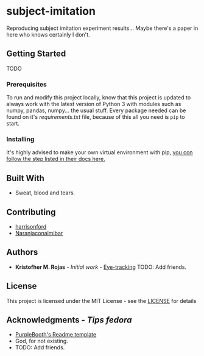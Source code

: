 # subject-imitation
Reproducing subject imitation experiment results... Maybe there's a paper in here who knows certainly I don't.

## Getting Started

TODO

### Prerequisites

To run and modify this project locally, know that this project is updated to always work with the
latest version of Python 3 with modules such as numpy, pandas, numpy... the usual stuff. Every package 
needed can be found on it's _requirements.txt_ file, because of this all you need is `pip` to start.

### Installing

It's highly advised to make your own virtual environment with pip, [you con follow the step listed in
their docs here.](https://packaging.python.org/guides/installing-using-pip-and-virtualenv/)


## Built With

* Sweat, blood and tears.

## Contributing

- [harrisonford](https://github.com/harrisonford/)
- [Naranjaconalmibar](https://github.com/Naranjaconalmibar)


## Authors

* **Kristofher M. Rojas** - *Initial work* - [Eye-tracking](https://github.com/harrisonford)
TODO: Add friends.

## License
This project is licensed under the MIT License - see the [LICENSE](LICENSE) for details

## Acknowledgments - *Tips fedora*
* [PurpleBooth's Readme template](https://gist.github.com/PurpleBooth/109311bb0361f32d87a2)
* God, for not existing.
* TODO: Add friends.
